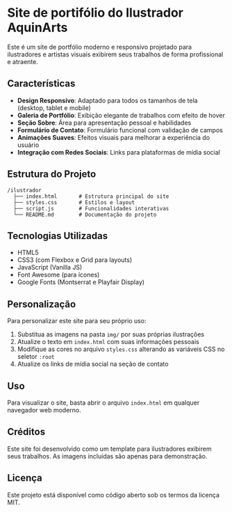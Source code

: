 # Site de portifólio do Ilustrador AquinArts

Este é um site de portfólio moderno e responsivo projetado para ilustradores e artistas visuais exibirem seus trabalhos de forma profissional e atraente.

## Características

- **Design Responsivo**: Adaptado para todos os tamanhos de tela (desktop, tablet e mobile)
- **Galeria de Portfólio**: Exibição elegante de trabalhos com efeito de hover
- **Seção Sobre**: Área para apresentação pessoal e habilidades
- **Formulário de Contato**: Formulário funcional com validação de campos
- **Animações Suaves**: Efeitos visuais para melhorar a experiência do usuário
- **Integração com Redes Sociais**: Links para plataformas de mídia social

## Estrutura do Projeto

```
/ilustrador
  ├── index.html       # Estrutura principal do site
  ├── styles.css       # Estilos e layout
  ├── script.js        # Funcionalidades interativas
  └── README.md        # Documentação do projeto
```

## Tecnologias Utilizadas

- HTML5
- CSS3 (com Flexbox e Grid para layouts)
- JavaScript (Vanilla JS)
- Font Awesome (para ícones)
- Google Fonts (Montserrat e Playfair Display)

## Personalização

Para personalizar este site para seu próprio uso:

1. Substitua as imagens na pasta `img/` por suas próprias ilustrações
2. Atualize o texto em `index.html` com suas informações pessoais
3. Modifique as cores no arquivo `styles.css` alterando as variáveis CSS no seletor `:root`
4. Atualize os links de mídia social na seção de contato

## Uso

Para visualizar o site, basta abrir o arquivo `index.html` em qualquer navegador web moderno.

## Créditos

Este site foi desenvolvido como um template para ilustradores exibirem seus trabalhos. As imagens incluídas são apenas para demonstração.

## Licença

Este projeto está disponível como código aberto sob os termos da licença MIT.